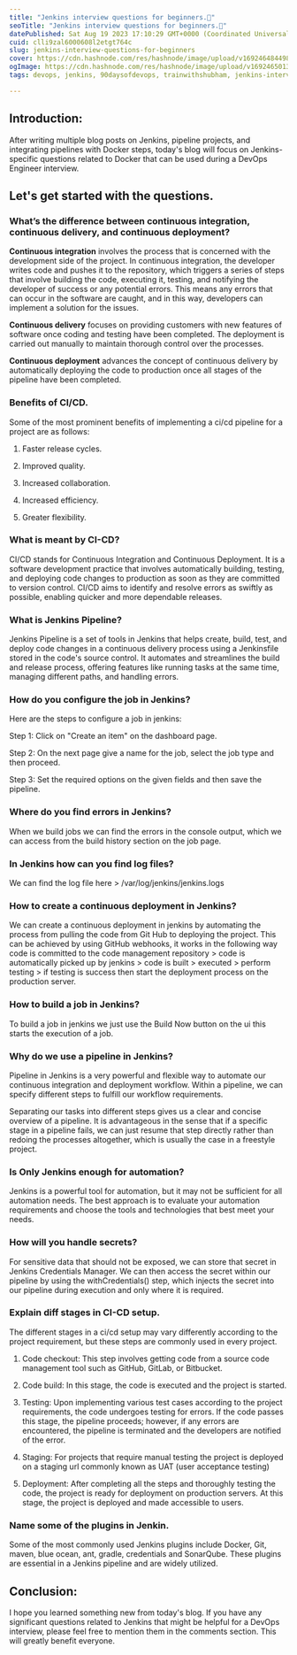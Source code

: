 ```yaml
---
title: "Jenkins interview questions for beginners.🧐"
seoTitle: "Jenkins interview questions for beginners.🧐"
datePublished: Sat Aug 19 2023 17:10:29 GMT+0000 (Coordinated Universal Time)
cuid: clli9zal6000608l2etgt764c
slug: jenkins-interview-questions-for-beginners
cover: https://cdn.hashnode.com/res/hashnode/image/upload/v1692464844989/a9e0dbac-6744-4022-b1ed-b07b697a7ee3.png
ogImage: https://cdn.hashnode.com/res/hashnode/image/upload/v1692465013814/9753c82b-f337-4fd8-bbeb-1ad2cf1fee3c.png
tags: devops, jenkins, 90daysofdevops, trainwithshubham, jenkins-interview-questions

---
```


## Introduction:

After writing multiple blog posts on Jenkins, pipeline projects, and integrating pipelines with Docker steps, today's blog will focus on Jenkins-specific questions related to Docker that can be used during a DevOps Engineer interview.

## Let's get started with the questions.

### What’s the difference between continuous integration, continuous delivery, and continuous deployment?

**Continuous integration** involves the process that is concerned with the development side of the project. In continuous integration, the developer writes code and pushes it to the repository, which triggers a series of steps that involve building the code, executing it, testing, and notifying the developer of success or any potential errors. This means any errors that can occur in the software are caught, and in this way, developers can implement a solution for the issues.

**Continuous delivery** focuses on providing customers with new features of software once coding and testing have been completed. The deployment is carried out manually to maintain thorough control over the processes.

**Continuous deployment** advances the concept of continuous delivery by automatically deploying the code to production once all stages of the pipeline have been completed.

### Benefits of CI/CD.

Some of the most prominent benefits of implementing a ci/cd pipeline for a project are as follows:

1. Faster release cycles.
    
2. Improved quality.
    
3. Increased collaboration.
    
4. Increased efficiency.
    
5. Greater flexibility.
    

### What is meant by CI-CD?

CI/CD stands for Continuous Integration and Continuous Deployment. It is a software development practice that involves automatically building, testing, and deploying code changes to production as soon as they are committed to version control. CI/CD aims to identify and resolve errors as swiftly as possible, enabling quicker and more dependable releases.

### What is Jenkins Pipeline?

Jenkins Pipeline is a set of tools in Jenkins that helps create, build, test, and deploy code changes in a continuous delivery process using a Jenkinsfile stored in the code's source control. It automates and streamlines the build and release process, offering features like running tasks at the same time, managing different paths, and handling errors.

### How do you configure the job in Jenkins?

Here are the steps to configure a job in jenkins:

Step 1: Click on "Create an item" on the dashboard page.

Step 2: On the next page give a name for the job, select the job type and then proceed.

Step 3: Set the required options on the given fields and then save the pipeline.

### Where do you find errors in Jenkins?

When we build jobs we can find the errors in the console output, which we can access from the build history section on the job page.

### In Jenkins how can you find log files?

We can find the log file here &gt; /var/log/jenkins/jenkins.logs

### How to create a continuous deployment in Jenkins?

We can create a continuous deployment in jenkins by automating the process from pulling the code from Git Hub to deploying the project. This can be achieved by using GitHub webhooks, it works in the following way code is committed to the code management repository &gt; code is automatically picked up by jenkins &gt; code is built &gt; executed &gt; perform testing &gt; if testing is success then start the deployment process on the production server.

### How to build a job in Jenkins?

To build a job in jenkins we just use the Build Now button on the ui this starts the execution of a job.

### Why do we use a pipeline in Jenkins?

Pipeline in Jenkins is a very powerful and flexible way to automate our continuous integration and deployment workflow. Within a pipeline, we can specify different steps to fulfill our workflow requirements.

Separating our tasks into different steps gives us a clear and concise overview of a pipeline. It is advantageous in the sense that if a specific stage in a pipeline fails, we can just resume that step directly rather than redoing the processes altogether, which is usually the case in a freestyle project.

### Is Only Jenkins enough for automation?

Jenkins is a powerful tool for automation, but it may not be sufficient for all automation needs. The best approach is to evaluate your automation requirements and choose the tools and technologies that best meet your needs.

### How will you handle secrets?

For sensitive data that should not be exposed, we can store that secret in Jenkins Credentials Manager. We can then access the secret within our pipeline by using the withCredentials() step, which injects the secret into our pipeline during execution and only where it is required.

### Explain diff stages in CI-CD setup.

The different stages in a ci/cd setup may vary differently according to the project requirement, but these steps are commonly used in every project.

1. Code checkout: This step involves getting code from a source code management tool such as GitHub, GitLab, or Bitbucket.
    
2. Code build: In this stage, the code is executed and the project is started.
    
3. Testing: Upon implementing various test cases according to the project requirements, the code undergoes testing for errors. If the code passes this stage, the pipeline proceeds; however, if any errors are encountered, the pipeline is terminated and the developers are notified of the error.
    
4. Staging: For projects that require manual testing the project is deployed on a staging url commonly known as UAT (user acceptance testing)
    
5. Deployment: After completing all the steps and thoroughly testing the code, the project is ready for deployment on production servers. At this stage, the project is deployed and made accessible to users.
    

### Name some of the plugins in Jenkin.

Some of the most commonly used Jenkins plugins include Docker, Git, maven, blue ocean, ant, gradle, credentials and SonarQube. These plugins are essential in a Jenkins pipeline and are widely utilized.

## Conclusion:

I hope you learned something new from today's blog. If you have any significant questions related to Jenkins that might be helpful for a DevOps interview, please feel free to mention them in the comments section. This will greatly benefit everyone.